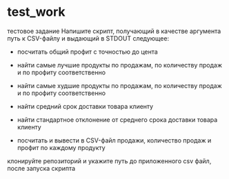 # test_work
тестовое задание
Напишите скрипт, получающий в качестве аргумента путь к CSV-файлу и выдающий в STDOUT следующее:

- посчитать общий профит с точностью до цента

- найти самые лучшие продукты по продажам, по количеству продаж и по профиту соответственно

- найти самые худшие продукты по продажам, по количеству продаж и по профиту соответственно

- найти средний срок доставки товара клиенту

- найти стандартное отклонение от среднего срока доставки товара клиенту

- посчитать и вывести в CSV-файл продажи, количество продаж и профит по каждому продукту

клонируйте репозиторий и укажите путь до приложенного csv файл, после запуска скрипта
